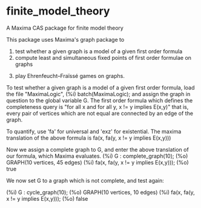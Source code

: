 # finite_model_theory
A Maxima CAS package for finite model theory

This package uses Maxima's graph package to 
1) test whether a given graph is a model of a given first order formula
2) compute least and simultaneous fixed points of first order formulae on graphs
3. play Ehrenfeucht–Fraïssé games on graphs.

To test whether a given graph is a model of a given first order formula, load the file "MaximaLogic",
(%i) batch(MaximaLogic);
and assign the graph in question to the global variable G.  The first order formula which defines the completeness query is
"for all x and for all y, x != y implies E(x,y)"
that is, every pair of vertices which are not equal are connected by an edge of the graph.

To quantify, use 'fa' for universal and 'exz' for existential.  The maxima translation of the above formula is
fa(x, fa(y, x != y implies E(x,y)))

Now we assign a complete graph to G, and enter the above translation of our formula, which Maxima evaluates.
(%i) G : complete_graph(10);
(%o)                  GRAPH(10 vertices, 45 edges)
(%i) fa(x, fa(y, x != y implies E(x,y)));
(%o)                              true

We now set G to a graph which is not complete, and test again:

(%i) G : cycle_graph(10);
(%o)                  GRAPH(10 vertices, 10 edges)
(%i) fa(x, fa(y, x != y implies E(x,y)));
(%o)                              false
